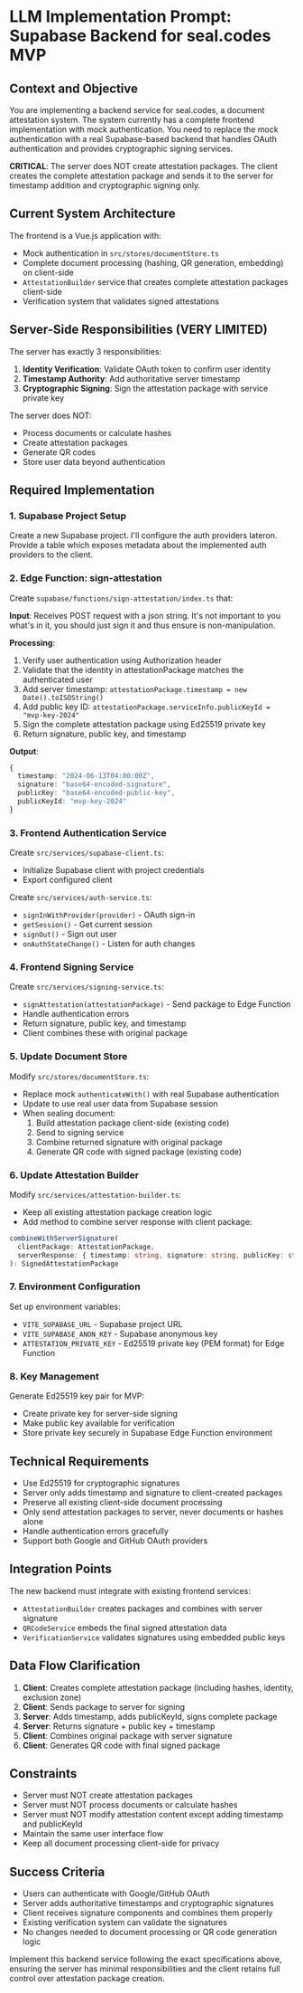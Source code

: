 # LLM Implementation Prompt: Supabase Backend for seal.codes MVP

## Context and Objective

You are implementing a backend service for seal.codes, a document attestation system. The system currently has a complete frontend implementation with mock authentication. You need to replace the mock authentication with a real Supabase-based backend that handles OAuth authentication and provides cryptographic signing services.

**CRITICAL**: The server does NOT create attestation packages. The client creates the complete attestation package and sends it to the server for timestamp addition and cryptographic signing only.

## Current System Architecture

The frontend is a Vue.js application with:
- Mock authentication in `src/stores/documentStore.ts` 
- Complete document processing (hashing, QR generation, embedding) on client-side
- `AttestationBuilder` service that creates complete attestation packages client-side
- Verification system that validates signed attestations

## Server-Side Responsibilities (VERY LIMITED)

The server has exactly 3 responsibilities:
1. **Identity Verification**: Validate OAuth token to confirm user identity
2. **Timestamp Authority**: Add authoritative server timestamp 
3. **Cryptographic Signing**: Sign the attestation package with service private key

The server does NOT:
- Process documents or calculate hashes
- Create attestation packages
- Generate QR codes
- Store user data beyond authentication

## Required Implementation

### 1. Supabase Project Setup

Create a new Supabase project. I'll configure the auth providers lateron.
Provide a table which exposes metadata about the implemented auth providers to the client.

### 2. Edge Function: sign-attestation

Create `supabase/functions/sign-attestation/index.ts` that:

**Input**: Receives POST request with a json string. It's not important to you what's in it, you should just sign it and thus ensure is non-manipulation.

**Processing**:
1. Verify user authentication using Authorization header
2. Validate that the identity in attestationPackage matches the authenticated user
3. Add server timestamp: `attestationPackage.timestamp = new Date().toISOString()`
4. Add public key ID: `attestationPackage.serviceInfo.publicKeyId = "mvp-key-2024"`
5. Sign the complete attestation package using Ed25519 private key
6. Return signature, public key, and timestamp

**Output**:
```typescript
{
  timestamp: "2024-06-13T04:00:00Z",
  signature: "base64-encoded-signature",
  publicKey: "base64-encoded-public-key", 
  publicKeyId: "mvp-key-2024"
}
```

### 3. Frontend Authentication Service

Create `src/services/supabase-client.ts`:
- Initialize Supabase client with project credentials
- Export configured client

Create `src/services/auth-service.ts`:
- `signInWithProvider(provider)` - OAuth sign-in
- `getSession()` - Get current session  
- `signOut()` - Sign out user
- `onAuthStateChange()` - Listen for auth changes

### 4. Frontend Signing Service  

Create `src/services/signing-service.ts`:
- `signAttestation(attestationPackage)` - Send package to Edge Function
- Handle authentication errors
- Return signature, public key, and timestamp
- Client combines these with original package

### 5. Update Document Store

Modify `src/stores/documentStore.ts`:
- Replace mock `authenticateWith()` with real Supabase authentication
- Update to use real user data from Supabase session
- When sealing document:
  1. Build attestation package client-side (existing code)
  2. Send to signing service
  3. Combine returned signature with original package
  4. Generate QR code with signed package (existing code)

### 6. Update Attestation Builder

Modify `src/services/attestation-builder.ts`:
- Keep all existing attestation package creation logic
- Add method to combine server response with client package:
```typescript
combineWithServerSignature(
  clientPackage: AttestationPackage, 
  serverResponse: { timestamp: string, signature: string, publicKey: string, publicKeyId: string }
): SignedAttestationPackage
```

### 7. Environment Configuration

Set up environment variables:
- `VITE_SUPABASE_URL` - Supabase project URL
- `VITE_SUPABASE_ANON_KEY` - Supabase anonymous key
- `ATTESTATION_PRIVATE_KEY` - Ed25519 private key (PEM format) for Edge Function

### 8. Key Management

Generate Ed25519 key pair for MVP:
- Create private key for server-side signing
- Make public key available for verification
- Store private key securely in Supabase Edge Function environment

## Technical Requirements

- Use Ed25519 for cryptographic signatures
- Server only adds timestamp and signature to client-created packages
- Preserve all existing client-side document processing
- Only send attestation packages to server, never documents or hashes alone
- Handle authentication errors gracefully
- Support both Google and GitHub OAuth providers

## Integration Points

The new backend must integrate with existing frontend services:
- `AttestationBuilder` creates packages and combines with server signature
- `QRCodeService` embeds the final signed attestation data
- `VerificationService` validates signatures using embedded public keys

## Data Flow Clarification

1. **Client**: Creates complete attestation package (including hashes, identity, exclusion zone)
2. **Client**: Sends package to server for signing
3. **Server**: Adds timestamp, adds publicKeyId, signs complete package
4. **Server**: Returns signature + public key + timestamp
5. **Client**: Combines original package with server signature
6. **Client**: Generates QR code with final signed package

## Constraints

- Server must NOT create attestation packages
- Server must NOT process documents or calculate hashes
- Server must NOT modify attestation content except adding timestamp and publicKeyId
- Maintain the same user interface flow
- Keep all document processing client-side for privacy

## Success Criteria

- Users can authenticate with Google/GitHub OAuth
- Server adds authoritative timestamps and cryptographic signatures
- Client receives signature components and combines them properly
- Existing verification system can validate the signatures
- No changes needed to document processing or QR code generation logic

Implement this backend service following the exact specifications above, ensuring the server has minimal responsibilities and the client retains full control over attestation package creation.
